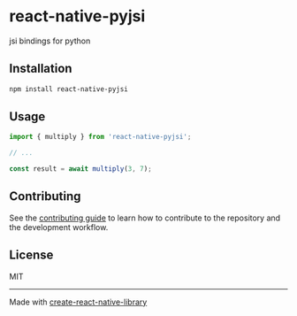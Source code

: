 # react-native-pyjsi

jsi bindings for python

## Installation

```sh
npm install react-native-pyjsi
```

## Usage

```js
import { multiply } from 'react-native-pyjsi';

// ...

const result = await multiply(3, 7);
```

## Contributing

See the [contributing guide](CONTRIBUTING.md) to learn how to contribute to the repository and the development workflow.

## License

MIT

---

Made with [create-react-native-library](https://github.com/callstack/react-native-builder-bob)
